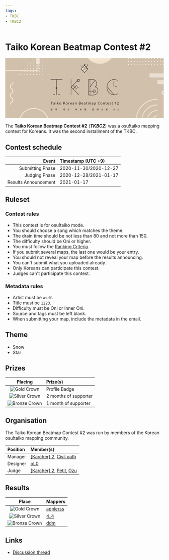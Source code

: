 ```yaml
---
tags:
- TKBC
- TKBC2
---
```


# Taiko Korean Beatmap Contest #2

![TKBC2 Logo](img/logo.png)

The **Taiko Korean Beatmap Contest #2** (***TKBC2***) was a osu!taiko mapping contest for Koreans. It was the second installment of the TKBC.

## Contest schedule

| Event | Timestamp (UTC +9) |
| --: | :-- |
| Submitting Phase | 2020-11-30/2020-12-27 |
| Judging Phase | 2020-12-28/2021-01-17 |
| Results Announcement | 2021-01-17 |

## Ruleset

### Contest rules

- This contest is for osu!taiko mode.
- You should choose a song which matches the theme.
- The drain time should be not less than 80 and not more than 150.
- The difficulty should be Oni or higher.
- You must follow the [Ranking Criteria](/wiki/Ranking_Criteria).
- If you submit several maps, the last one would be your entry.
- You should not reveal your map before the results announcing.
- You can't submit what you uploaded already.
- Only Koreans can participate this contest.
- Judges can't participate this contest.

### Metadata rules

- Artist must be `asdf`.
- Title must be `1223`.
- Difficulty must be Oni or Inner Oni.
- Source and tags must be left blank.
- When submitting your map, include the metadata in the email.

## Theme

- Snow
- Star

## Prizes

| Placing | Prize(s) |
| :-: | :-- |
| ![Gold Crown](/wiki/shared/crown-gold.png "1st place") | Profile Badge |
| ![Silver Crown](/wiki/shared/crown-silver.png "2nd place") | 2 months of supporter |
| ![Bronze Crown](/wiki/shared/crown-bronze.png "3rd place") | 1 month of supporter |

## Organisation

The Taiko Korean Beatmap Contest #2 was run by members of the Korean osu!taiko mapping community.

| Position | Member(s) |
| :-- | :-- |
| Manager | [\[Karcher\] 2](https://osu.ppy.sh/users/9892196), [Civil oath](https://osu.ppy.sh/users/3216107) |
| Designer | [oL0](https://osu.ppy.sh/users/1134683) |
| Judge | [\[Karcher\] 2](https://osu.ppy.sh/users/9892196), [Petit](https://osu.ppy.sh/users/4637369), [Ozu](https://osu.ppy.sh/users/980092) |

## Results

| Place | Mappers |
| :-: | :-- |
| ![Gold Crown](/wiki/shared/crown-gold.png "1st place") | [applerss](https://osu.ppy.sh/users/983349) |
| ![Silver Crown](/wiki/shared/crown-silver.png "2nd place") | [4\_4](https://osu.ppy.sh/users/1152851) |
| ![Bronze Crown](/wiki/shared/crown-bronze.png "3rd place") | [ddm](https://osu.ppy.sh/users/7910282) |

## Links

- [Discussion thread](https://osu.ppy.sh/community/forums/topics/1162734)
